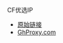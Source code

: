 CF优选IP
- [原始链接](https://raw.githubusercontent.com/avotcorg/cf_sub/main/cfip.txt)
- [GhProxy.com](https://mirror.ghproxy.com/https://raw.githubusercontent.com/avotcorg/cf_sub/main/cfip.txt)
